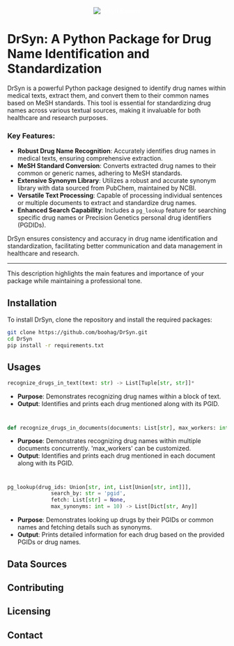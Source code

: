 <div style="position: relative; text-align: center; color: white;">
  <img src="https://github.com/boohag/DrSyn/blob/master/Image_Assets/DR_PGBANNER.png" alt="DrSyn Banner">
</div>

# DrSyn: A Python Package for Drug Name Identification and Standardization
DrSyn is a powerful Python package designed to identify drug names within medical texts, extract them, and convert them to their common names based on MeSH standards. This tool is essential for standardizing drug names across various textual sources, making it invaluable for both healthcare and research purposes.

### Key Features:
- **Robust Drug Name Recognition**: Accurately identifies drug names in medical texts, ensuring comprehensive extraction.
- **MeSH Standard Conversion**: Converts extracted drug names to their common or generic names, adhering to MeSH standards.
- **Extensive Synonym Library**: Utilizes a robust and accurate synonym library with data sourced from PubChem, maintained by NCBI.
- **Versatile Text Processing**: Capable of processing individual sentences or multiple documents to extract and standardize drug names.
- **Enhanced Search Capability**: Includes a `pg_lookup` feature for searching specific drug names or Precision Genetics personal drug identifiers (PGDIDs).

DrSyn ensures consistency and accuracy in drug name identification and standardization, facilitating better communication and data management in healthcare and research.

---

This description highlights the main features and importance of your package while maintaining a professional tone.
## Installation
To install DrSyn, clone the repository and install the required packages:
```bash
git clone https://github.com/boohag/DrSyn.git
cd DrSyn
pip install -r requirements.txt

```
## Usages
```python
recognize_drugs_in_text(text: str) -> List[Tuple[str, str]]*
```
   - **Purpose**: Demonstrates recognizing drug names within a block of text.
   - **Output**: Identifies and prints each drug mentioned along with its PGID.
#
```python
def recognize_drugs_in_documents(documents: List[str], max_workers: int = 4) -> List[List[Tuple[str, str]]]
```
   - **Purpose**: Demonstrates recognizing drug names within multiple documents concurrently. 'max_workers' can be customized.
   - **Output**: Identifies and prints each drug mentioned in each document along with its PGID.
#
```python
pg_lookup(drug_ids: Union[str, int, List[Union[str, int]]],
              search_by: str = 'pgid',
              fetch: List[str] = None,
              max_synonyms: int = 10) -> List[Dict[str, Any]]
```
   - **Purpose**: Demonstrates looking up drugs by their PGIDs or common names and fetching details such as synonyms.
   - **Output**: Prints detailed information for each drug based on the provided PGIDs or drug names.


## Data Sources

## Contributing

## Licensing

## Contact
